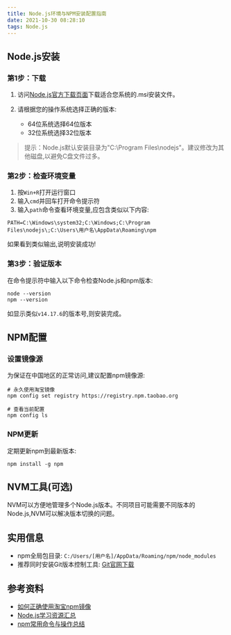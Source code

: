 ```yaml
---
title: Node.js环境与NPM安装配置指南
date: 2021-10-30 08:28:10
tags: Node.js
---
```


## Node.js安装

### 第1步：下载

1. 访问[Node.js官方下载页面](https://nodejs.org/zh-cn/download/)下载适合您系统的.msi安装文件。

2. 请根据您的操作系统选择正确的版本:
   - 64位系统选择64位版本
   - 32位系统选择32位版本

> 提示：Node.js默认安装目录为"C:\Program Files\nodejs\"。建议修改为其他磁盘,以避免C盘文件过多。

### 第2步：检查环境变量

1. 按`Win+R`打开运行窗口
2. 输入`cmd`并回车打开命令提示符
3. 输入`path`命令查看环境变量,应包含类似以下内容:

```
PATH=C:\Windows\system32;C:\Windows;C:\Program Files\nodejs\;C:\Users\用户名\AppData\Roaming\npm
```

如果看到类似输出,说明安装成功!

### 第3步：验证版本

在命令提示符中输入以下命令检查Node.js和npm版本:

```shell
node --version
npm --version
```

如显示类似`v14.17.6`的版本号,则安装完成。

## NPM配置

### 设置镜像源

为保证在中国地区的正常访问,建议配置npm镜像源:

```shell
# 永久使用淘宝镜像
npm config set registry https://registry.npm.taobao.org

# 查看当前配置
npm config ls
```

### NPM更新

定期更新npm到最新版本:

```shell
npm install -g npm
```

## NVM工具(可选)

NVM可以方便地管理多个Node.js版本。不同项目可能需要不同版本的Node.js,NVM可以解决版本切换的问题。

## 实用信息

- npm全局包目录: `C:/Users/[用户名]/AppData/Roaming/npm/node_modules`
- 推荐同时安装Git版本控制工具: [Git官网下载](https://git-scm.com/)

## 参考资料

- [如何正确使用淘宝npm镜像](https://segmentfault.com/a/1190000027083723)
- [Node.js学习资源汇总](https://learn-anything.cn/tag/nodejs)
- [npm常用命令与操作总结](https://zhuanlan.zhihu.com/p/122224879)
